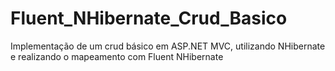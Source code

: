 # Fluent_NHibernate_Crud_Basico
Implementação de um crud básico em ASP.NET MVC, utilizando NHibernate e realizando o mapeamento com Fluent NHibernate

